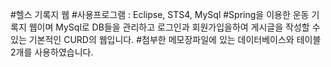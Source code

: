 #헬스 기록지 웹
#사용프로그램 : Eclipse, STS4, MySql
#Spring을 이용한 운동 기록지 웹이며 MySql로 DB들을 관리하고 로그인과 회원가입을하여 게시글을 작성할 수 있는 기본적인 CURD의 웹입니다.
#첨부한 메모장파일에 있는 데이터베이스와 테이블 2개를 사용하였습니다.
